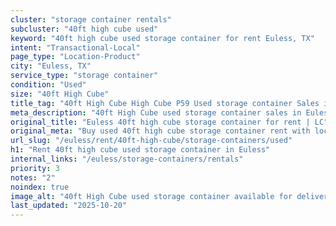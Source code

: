 ```yaml
---
cluster: "storage container rentals"
subcluster: "40ft high cube used"
keyword: "40ft high cube used storage container for rent Euless, TX"
intent: "Transactional-Local"
page_type: "Location-Product"
city: "Euless, TX"
service_type: "storage container"
condition: "Used"
size: "40ft High Cube"
title_tag: "40ft High Cube High Cube P59 Used storage container Sales in Euless | LC Container"
meta_description: "40ft High Cube used storage container sales in Euless. High cube containers with extra height. Fast delivery, competitive pricing. Serving storage containers area. Quote ID: 3ND. Call (214) 524-4168 for your free quote today."
original_title: "Euless 40ft high cube storage container for rent | LC"
original_meta: "Buy used 40ft high cube storage container rent with local delivery in Euless, TX. LC Container — local Since 2003. Request a fast quote today."
url_slug: "/euless/rent/40ft-high-cube/storage-containers/used"
h1: "Rent 40ft high cube used storage container in Euless"
internal_links: "/euless/storage-containers/rentals"
priority: 3
notes: "2"
noindex: true
image_alt: "40ft High Cube used storage container available for delivery in Euless"
last_updated: "2025-10-20"
---
```


<!-- TODO: Add unique city/inventory copy, images, and internal links here. -->
